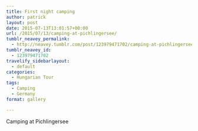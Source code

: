 ```yaml
---
title: First night camping
author: patrick
layout: post
date: 2015-07-13T13:01:57+00:00
url: /2015/07/13/camping-at-pichlingersee/
tumblr_neavey_permalink:
  - http://neavey.tumblr.com/post/123979471702/camping-at-pichlingersee
tumblr_neavey_id:
  - 123979471702
travelify_sidebarlayout:
  - default
categories:
  - Hungarian Tour
tags:
  - Camping
  - Germany
format: gallery

---
```

Camping at Pichlingersee